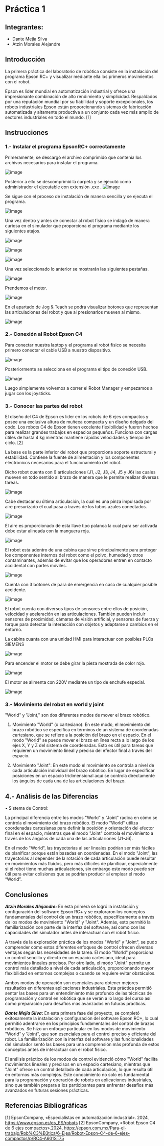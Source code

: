 # Práctica 1
## Integrantes:
- Dante Mejía Silva
- Atzin Morales Alejandre
## Introducción
La primera práctica del laboratorio de robótica consiste en la instalación del programa Epson RC+ y visualizar mediante ella los primeros movimientos con el robot. 

Epson es líder mundial en automatización industrial y ofrece una impresionante combinación de alto rendimiento y simplicidad. Respaldados por una reputación mundial por su fiabilidad y soporte excepcionales, los robots industriales Epson están proporcionando sistemas de fabricación automatizada y altamente productiva a un conjunto cada vez más amplio de sectores industriales en todo el mundo. [1]
## Instrucciones
### 1.- Instalar el programa EpsonRC+ correctamente
Primeramente, se descargó el archivo comprimido que contenía los archivos necesarios para instalar el programa.

![image](https://github.com/user-attachments/assets/230541df-64ae-4f64-868e-cd82b81694c4)

Posterior a ello se descomprimió la carpeta y se ejecutó como administrador el ejecutable con extensión .exe
.
![image](https://github.com/user-attachments/assets/71a3a9d1-0fb9-4116-bb29-97b562d4b2ee)

Se sigue con el proceso de instalación de manera sencilla y se ejecuta el programa.

![image](https://github.com/user-attachments/assets/e41732f1-5d29-4d7f-817f-90524a33c1e8)

Una vez dentro y antes de conectar al robot físico se indagó de manera curiosa en el simulador que proporciona el programa mediante los siguientes atajos.

![image](https://github.com/user-attachments/assets/ad588d89-646d-48f4-be4e-a3cee811ecce)

![image](https://github.com/user-attachments/assets/1384e36a-bbad-455f-9886-a23b88b702de)

![image](https://github.com/user-attachments/assets/247ad65c-ff8d-419a-8d4d-08b008016da9)

Una vez seleccionado lo anterior se mostrarán las siguientes pestañas.

![image](https://github.com/user-attachments/assets/5df4c270-9c72-4099-9c27-759405a59edd)

Prendemos el motor.

![image](https://github.com/user-attachments/assets/fc96d669-527a-437b-81fd-956026d2500d)

En el apartado de Jog & Teach se podrá visualizar botones que representan las articulaciones del robot y que al presionarlos mueven al mismo. 

![image](https://github.com/user-attachments/assets/e0a0d600-6570-489a-80d5-9896263f1f3f)

### 2.- Conexión al Robot Epson C4
Para conectar nuestra laptop y el programa al robot físico se necesita primero conectar el cable USB a nuestro dispositivo.

![image](https://github.com/user-attachments/assets/7333fc0b-15e4-422a-bf1c-8f562e39c8fa)

Posteriormente se selecciona en el programa el tipo de conexión USB.

![image](https://github.com/user-attachments/assets/a9c81205-a08d-40e4-a02a-2e016d66b24e)

Luego simplemente volvemos a correr el Robot Manager y empezamos a jugar con los joysticks.

### 3.- Conocer las partes del robot

El diseño del C4 de Epson es líder en los robots de 6 ejes compactos y posee una exclusiva altura de muñeca compacta y un diseño delgado del codo. Los robots C4 de Epson tienen excelente flexibilidad y fueron hechos para realizar grandes trabajos en espacios pequeños. Funciona con cargas útiles de hasta 4 kg mientras mantiene rápidas velocidades y tiempo de ciclo. [2]

La base es la parte inferior del robot que proporciona soporte estructural y estabilidad. Contiene la fuente de alimentación y los componentes electrónicos necesarios para el funcionamiento del robot.

Dicho robot cuenta con 6 articulaciones (J1, J2, J3, J4, J5 y J6) las cuales mueven en todo sentido al brazo de manera que le permite realizar diversas tareas.

![image](https://github.com/user-attachments/assets/a49bc19f-3910-4490-b92a-ff2ccb3fe3a1)

Cabe destacar su última articulación, la cual es una pinza impulsada por aire presurizado el cual pasa a través de los tubos azules conectados.

![image](https://github.com/user-attachments/assets/9c65a0a8-6715-4828-ba38-90613f25db90)

El aire es proporcionado de esta llave tipo palanca la cual para ser activada debe estar alineada con la manguera roja.

![image](https://github.com/user-attachments/assets/3a01b89b-bbd8-4953-a3c3-85a6f97d59a4)

El robot esta adentro de una cabina que sirve principalmente para proteger los componentes internos del robot como el polvo, humedad y otros contaminantes, además de evitar que los operadores entren en contacto accidental con partes móviles.

![image](https://github.com/user-attachments/assets/c4a09651-b7cc-4132-87d2-d1931fdc50ac)

Cuenta con 3 botones de para de emergencia en caso de cualquier posible accidente.

![image](https://github.com/user-attachments/assets/55473435-7762-45e9-8db2-7d2ccd8170e8)

El robot cuenta con diversos tipos de sensores entre ellos de posición, velocidad y aceleración en las articulaciones. También pueden incluir sensores de proximidad, cámaras de visión artificial, y sensores de fuerza y torque para detectar la interacción con objetos y adaptarse a cambios en el entorno.

La cabina cuanta con una unidad HMI para interactuar con posibles PLCs SIEMENS

![image](https://github.com/user-attachments/assets/8ee3cbd8-bd48-43a3-b26d-3fbc57a37350)

Para encender el motor se debe girar la pieza mostrada de color rojo.

![image](https://github.com/user-attachments/assets/f32bc5f9-7d77-4da1-b795-6f8a2b080afe)

El motor se alimenta con 220V mediante un tipo de enchufe especial.

![image](https://github.com/user-attachments/assets/3f131ee0-a510-45b7-9870-c633e883cd38)

### 3.- Movimiento del robot en world y joint
"World" y "Joint," son dos diferentes modos de mover el brazo robótico.

1.	Movimiento "World" (o cartesiano): En este modo, el movimiento del brazo robótico se especifica en términos de un sistema de coordenadas cartesiano, que se refiere a la posición del brazo en el espacio. En el modo "World" se puede mover el brazo en línea recta a lo largo de los ejes X, Y y Z del sistema de coordenadas. Esto es útil para tareas que requieren un movimiento lineal y preciso del efector final a través del espacio.

2.	Movimiento "Joint": En este modo el movimiento se controla a nivel de cada articulación individual del brazo robótico. En lugar de especificar posiciones en un espacio tridimensional aquí se controla directamente los ángulos de cada una de las articulaciones del brazo.
## 4.- Análisis de las Diferencias
•	Sistema de Control:

La principal diferencia entre los modos "World" y "Joint" radica en cómo se controla el movimiento del brazo robótico. El modo "World" utiliza coordenadas cartesianas para definir la posición y orientación del efector final en el espacio, mientras que el modo "Joint" controla el movimiento a través de los ángulos de cada una de las articulariones (J1-J6).

En el modo "World", las trayectorias al ser lineales podrían ser más fáciles de planificar porque están basadas en coordenadas. En el modo "Joint", las trayectorias al depender de la rotación de cada articulación puede resultar en movimientos más fluidos, pero más difíciles de planificar, especialmente si el robot tiene muchas articulaciones, sin embargo este modo puede ser útil para evitar colisiones que se podrían producir al emplear el modo “World”.
## Conclusiones
***Atzin Morales Alejandre:*** En esta primera se logró la instalación y configuración del software Epson RC+ y se exploraron los conceptos fundamentales del control de un brazo robótico, específicamente a través de los modos de movimiento "World" y "Joint". Además, esto permitió la familiarización con parte de la interfaz del software, así como con las capacidades del simulador antes de interactuar con el robot físico.

A través de la exploración práctica de los modos "World" y "Joint", se pudo comprender cómo estos diferentes enfoques de control ofrecen diversas ventajas según las necesidades de la tarea. El modo "World" proporciona un control sencillo y directo en un espacio cartesiano, ideal para movimientos lineales precisos. Por otro lado, el modo "Joint" permite un control más detallado a nivel de cada articulación, proporcionando mayor flexibilidad en entornos complejos o cuando se requiere evitar obstáculos.

Ambos modos de operación son esenciales para obtener mejores resultados en diferentes aplicaciones industriales. Esta práctica permitió sentar las bases para un entendimiento más profundo de las técnicas de programación y control en robótica que se verán a lo largo del curso así como preparación para desafíos más avanzados en futuras prácticas.

***Dante Mejía Silva:*** En esta primera fase del proyecto, se completó exitosamente la instalación y configuración del software Epson RC+, lo cual permitió adentrarse en los principios fundamentales del control de brazos robóticos. Se hizo un enfoque particular en los modos de movimiento "World" y "Joint", que son esenciales para el control preciso y eficiente del robot. La familiarización con la interfaz del software y las funcionalidades del simulador sentó las bases para una comprensión más profunda de estos conceptos antes de interactuar con el robot físico.

El análisis práctico de los modos de control evidenció cómo "World" facilita movimientos lineales y precisos en un espacio cartesiano, mientras que "Joint" ofrece un control detallado de cada articulación, lo que resulta útil en entornos más complejos. Este conocimiento no solo es fundamental para la programación y operación de robots en aplicaciones industriales, sino que también prepara a los participantes para enfrentar desafíos más avanzados en futuras sesiones prácticas.
## Referencias Bibliográficas 
[1] 	EpsonCompany, «Especialistas en automatización industrial». 2024, https://www.epson.es/es_ES/robots
[2] 	EpsonCompany, «Robot Epson C4 de 6 ejes compactos».2024, https://epson.com.mx/Para-el-trabajo/Rob%C3%B3tica/6-Ejes/Robot-Epson-C4-de-6-ejes-compactos/p/RC4-A601ST75


